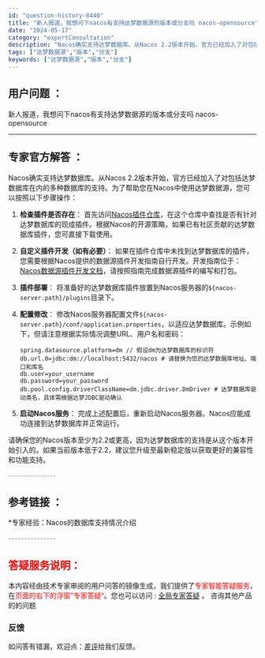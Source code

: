 ```yaml
---
id: "question-history-8440"
title: "新人报道，我想问下nacos有支持达梦数据源的版本或分支吗 nacos-opensource"
date: "2024-05-17"
category: "expertConsultation"
description: "Nacos确实支持达梦数据库。从Nacos 2.2版本开始，官方已经加入了对包括达梦数据库在内的多种数据库的支持。为了帮助您在Nacos中使用达梦数据源，您可以按照以下步骤操作：1. **检查插件是否存在**：   首先访问[Nacos插件仓库](https://github.com/nacos-g"
tags: ["达梦数据源","版本","分支"]
keywords: ["达梦数据源","版本","分支"]
---
```


## 用户问题 ： 
 新人报道，我想问下nacos有支持达梦数据源的版本或分支吗 nacos-opensource 

---------------
## 专家官方解答 ：

Nacos确实支持达梦数据库。从Nacos 2.2版本开始，官方已经加入了对包括达梦数据库在内的多种数据库的支持。为了帮助您在Nacos中使用达梦数据源，您可以按照以下步骤操作：

1. **检查插件是否存在**：
   首先访问[Nacos插件仓库](https://github.com/nacos-group/nacos-plugin)，在这个仓库中查找是否有针对达梦数据库的现成插件。根据Nacos的开源策略，如果已有社区贡献的达梦数据库插件，您可直接下载使用。

2. **自定义插件开发（如有必要）**：
   如果在插件仓库中未找到达梦数据库的插件，您需要根据Nacos提供的数据源插件开发指南自行开发。开发指南位于：[Nacos数据源插件开发文档](https://nacos.io/docs/latest/plugin/datasource-plugin/)，请按照指南完成数据源插件的编写和打包。

3. **插件部署**：
   将准备好的达梦数据库插件放置到Nacos服务器的`${nacos-server.path}/plugins`目录下。

4. **配置修改**：
   修改Nacos服务器配置文件`${nacos-server.path}/conf/application.properties`，以适应达梦数据库。示例如下，但请注意根据实际情况调整URL、用户名和密码：
   ```
   spring.datasource.platform=dm // 假设dm为达梦数据库的标识符
   db.url.0=jdbc:dm://localhost:5432/nacos # 请替换为您的达梦数据库地址、端口和库名
   db.user=your_username
   db.password=your_password
   db.pool.config.driverClassName=dm.jdbc.driver.DmDriver # 达梦数据库驱动类名，具体需根据达梦JDBC驱动确认
   ```

5. **启动Nacos服务**：
   完成上述配置后，重新启动Nacos服务器。Nacos应能成功连接到达梦数据库并正常运行。

请确保您的Nacos版本至少为2.2或更高，因为达梦数据库的支持是从这个版本开始引入的。如果当前版本低于2.2，建议您升级至最新稳定版以获取更好的兼容性和功能支持。


<font color="#949494">---------------</font> 


## 参考链接 ：

*专家经验：Nacos的数据库支持情况介绍 


 <font color="#949494">---------------</font> 
 


## <font color="#FF0000">答疑服务说明：</font> 

本内容经由技术专家审阅的用户问答的镜像生成，我们提供了<font color="#FF0000">专家智能答疑服务</font>，在<font color="#FF0000">页面的右下的浮窗”专家答疑“</font>。您也可以访问 : [全局专家答疑](https://opensource.alibaba.com/chatBot) 。 咨询其他产品的的问题

### 反馈
如问答有错漏，欢迎点：[差评](https://ai.nacos.io/user/feedbackByEnhancerGradePOJOID?enhancerGradePOJOId=13659)给我们反馈。
